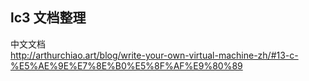 ## lc3 文档整理

中文文档  
http://arthurchiao.art/blog/write-your-own-virtual-machine-zh/#13-c-%E5%AE%9E%E7%8E%B0%E5%8F%AF%E9%80%89